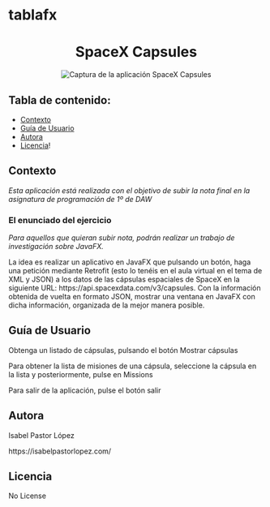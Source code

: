 # tablafx

<h1 align="center"> SpaceX Capsules </h1>
<p align="center"> <img src="https://user-images.githubusercontent.com/92450383/173262126-ff23dff1-3ba6-42dc-a5dd-0c03dde9bdc1.png" alt="Captura de la aplicación SpaceX Capsules">
 </p>
 
 ## Tabla de contenido:
 
- [Contexto](#contexto)
- [Guía de Usuario](#guía-de-usuario)
- [Autora](#autora)
- [Licencia](#licencia)!

## Contexto

*Esta aplicación está realizada con el objetivo de subir la nota final en la asignatura de programación de 1º de DAW*

### El enunciado del ejercicio

*Para aquellos que quieran subir nota, podrán realizar un trabajo de investigación sobre JavaFX.*
<p>La idea es realizar un aplicativo en JavaFX que pulsando un botón, 
  haga una petición mediante Retrofit (esto lo tenéis en el aula virtual en el tema de XML y JSON) 
  a los datos de las cápsulas espaciales de SpaceX en la siguiente URL: https://api.spacexdata.com/v3/capsules. 
  Con la información obtenida de vuelta en formato JSON, mostrar una ventana en JavaFX con dicha información, 
  organizada de la mejor manera posible.
</p>

## Guía de Usuario
<p>Obtenga un listado de cápsulas, pulsando el botón Mostrar cápsulas</p>

<p>Para obtener la lista de misiones de una cápsula, seleccione la cápsula en la lista y posteriormente, pulse en Missions </p>
<p>Para salir de la aplicación, pulse el botón salir<p>


## Autora

<p>Isabel Pastor López</p> 
https://isabelpastorlopez.com/

## Licencia
No License

